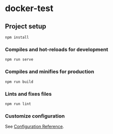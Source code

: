 # docker-test

## Project setup
```
npm install
```

### Compiles and hot-reloads for development
```
npm run serve
```

### Compiles and minifies for production
```
npm run build  
```

### Lints and fixes files
```
npm run lint
```

### Customize configuration
See [Configuration Reference](https://cli.vuejs.org/config/).




